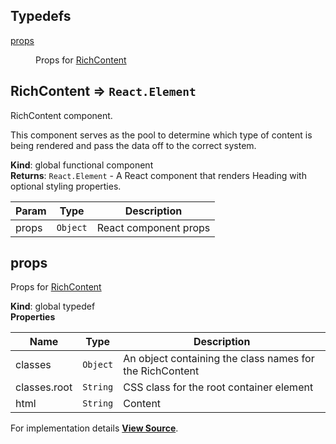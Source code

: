 ## Typedefs

<dl>
<dt><a href="#props">props</a></dt>
<dd><p>Props for <a href="#RichContent">RichContent</a></p>
</dd>
</dl>

<a name="RichContent"></a>

## RichContent ⇒ <code>React.Element</code>
RichContent component.

This component serves as the pool to determine which type of content is being rendered
and pass the data off to the correct system.

**Kind**: global functional component  
**Returns**: <code>React.Element</code> - A React component that renders Heading with optional styling properties.  

| Param | Type | Description |
| --- | --- | --- |
| props | <code>Object</code> | React component props |

<a name="props"></a>

## props
Props for [RichContent](#RichContent)

**Kind**: global typedef  
**Properties**

| Name | Type | Description |
| --- | --- | --- |
| classes | <code>Object</code> | An object containing the class names for the RichContent |
| classes.root | <code>String</code> | CSS class for the root container element |
| html | <code>String</code> | Content |



For implementation details [**View Source**](https://github.com/magento/pwa-studio/blob/develop/packages/venia-ui/lib/components/RichContent/richContent.js).
